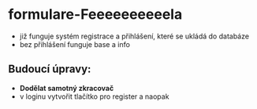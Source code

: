 # formulare-Feeeeeeeeeela

* již funguje systém registrace a přihlášení, které se ukládá do databáze
* bez přihlášení funguje base a info

## Budoucí úpravy:
* **Dodělat samotný zkracovač**
* v loginu vytvořit tlačítko pro register a naopak

